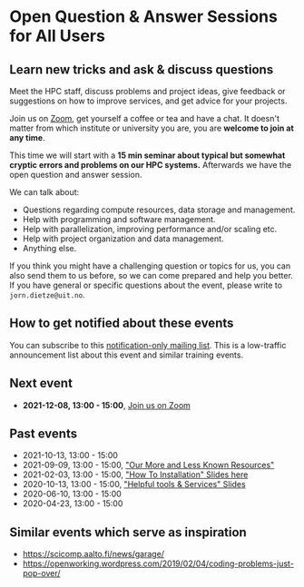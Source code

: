 # Open Question & Answer Sessions for All Users

## Learn new tricks and ask & discuss questions

Meet the HPC staff, discuss problems and project ideas, give feedback or
suggestions on how to improve services, and get advice for your
projects.

Join us on [Zoom](https://uit.zoom.us/j/63325955553), get yourself a
coffee or tea and have a chat. It doesn't matter from which institute or
university you are, you are **welcome to join at any time**.

This time we will start with a **15 min seminar about typical but somewhat cryptic
errors and problems on our HPC systems.**
Afterwards we have the open question and answer session.

We can talk about:
- Questions regarding compute resources, data storage and management.
- Help with programming and software management.
- Help with parallelization, improving performance and/or scaling etc.
- Help with project organization and data management.
- Anything else.

If you think you might have a challenging question or topics for us,
you can also send them to us before, so we can come prepared and
help you better. If you have general or specific questions about
the event, please write to `jorn.dietze@uit.no`.


## How to get notified about these events

You can subscribe to this
[notification-only mailing list](https://sympa.uninett.no/lists/nris.no/info/events).
This is a low-traffic announcement list about this event and similar training
events.


## Next event

- **2021-12-08, 13:00 - 15:00**, [Join us on Zoom](https://uit.zoom.us/j/65507988731)


## Past events

- 2021-10-13, 13:00 - 15:00
- 2021-09-09, 13:00 - 15:00, ["Our More and Less Known Resources"](https://docs.google.com/presentation/d/1kEmxUYJJa2b6jKgiJYvdzFopyB3owkQkK-uJTolXny0/edit?usp=sharing)
- 2021-02-03, 13:00 - 15:00, ["How To Installation" Slides here](https://docs.google.com/presentation/d/1fOzq_ob19TFIZ0lERSPw7oXx6irVVDwB2vmHOrz2AKA/edit?usp=sharing)
- 2020-10-13, 13:00 - 15:00, ["Helpful tools & Services" Slides](https://docs.google.com/presentation/d/1HKC5-G41lwVxAMjHU_UOTWKsRO3nD7B8uh9IVQRNtsk/edit?usp=sharing)
- 2020-06-10, 13:00 - 15:00
- 2020-04-23, 13:00 - 15:00


## Similar events which serve as inspiration

-   <https://scicomp.aalto.fi/news/garage/>
-   <https://openworking.wordpress.com/2019/02/04/coding-problems-just-pop-over/>
